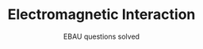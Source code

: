 ---
title: Electromagnetic Interaction
subtitle: EBAU questions solved
summary: EBAU questions solved.
tags:
- EBAU
- electromagnetics
categories:
- Physics

# Optional external URL for project (replaces project detail page).
external_link: "https://drive.google.com/file/d/18kjYYFBk-PxNYZxZdiQvlrsMTDK2eiQK/view"

image:
  caption: Image by [**Gerd Altmann**](https://pixabay.com/es/users/geralt-9301/) on [Pixabay](https://pixabay.com/es/)
  focal_point: Smart
---